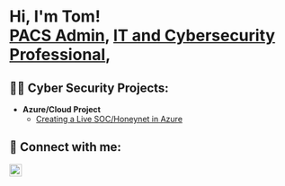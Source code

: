 <h1>Hi, I'm Tom! <br/> <a href="https://github.com/Tommyttvo">PACS Admin</a>, <a href="https://www.linkedin.com/in/tommyttvo/"> IT and Cybersecurity Professional</a>, </h1>

<h2>👨‍💻 Cyber Security Projects:</h2>

- <b> Azure/Cloud Project </b>
  - [Creating a Live SOC/Honeynet in Azure](https://github.com/Tommyttvo/Azure-Cloud-Soc)
    
<h2> 🤳 Connect with me:</h2>

[<img align="left" alt="tommyttvo | LinkedIn" width="22px" src="https://cdn.jsdelivr.net/npm/simple-icons@v3/icons/linkedin.svg" />][linkedin]

[linkedin]: https://linkedin.com/in/tommyttvo]

